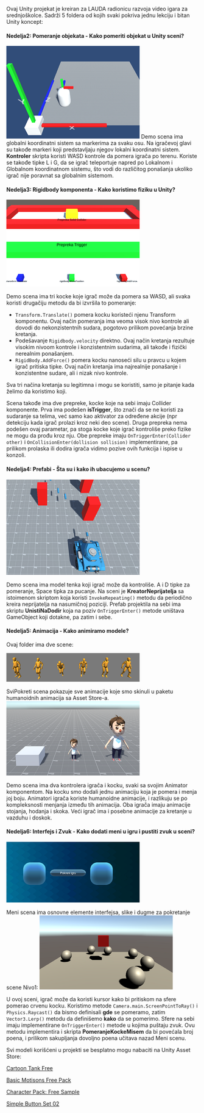 Ovaj Unity projekat je kreiran za LAUDA radionicu razvoja video igara za srednjoškolce.
Sadrži 5 foldera od kojih svaki pokriva jednu lekciju i bitan Unity koncept:

#### Nedelja2: Pomeranje objekata - Kako pomeriti objekat u Unity sceni?
 ![nedelja2_Image](docs/images/local_vs_global.png)
Demo scena ima globalni koordinatni sistem sa markerima za svaku osu. Na igračevoj glavi su takođe markeri koji predstavljaju njegov lokalni koordinatni sistem.
**Kontroler** skripta koristi WASD kontrole da pomera igrača po terenu. Koriste se takođe tipke L i G, da se igrač teleportuje napred po Lokalnom i Globalnom koordinatnom sistemu, što vodi do različitog ponašanja ukoliko igrač nije poravnat sa globalnim sistemom.

#### Nedelja3: Rigidbody komponenta - Kako koristimo fiziku u Unity?
 ![nedelja3_Image](docs/images/rigidbody.png)

Demo scena ima tri kocke koje igrač može da pomera sa WASD, ali svaka koristi drugačiju metodu da bi izvršila to pomeranje:
* `Transform.Translate()` pomera kocku koristeći njenu Transform komponentu. Ovaj način pomeranja ima veoma visok nivo kontrole ali dovodi do nekonzistentnih sudara, pogotovo prilikom povećanja brzine kretanja.
* Podešavanje `Rigidbody.velocity` direktno. Ovaj način kretanja rezultuje visokim nivoom kontrole i konzistentnim sudarima, ali takođe i fizički nerealnim ponašanjem.
* `RigidBody.AddForce()` pomera kocku nanoseći silu u pravcu u kojem igrač pritiska tipke. Ovaj način kretanja ima najrealnije ponašanje i konzistentne sudare, ali i nizak nivo kontrole.

Sva tri načina kretanja su legitimna i mogu se koristiti, samo je pitanje kada želimo da koristimo koji.

Scena takođe ima dve prepreke, kocke koje na sebi imaju Collider komponente. Prva ima podešen **isTrigger**, što znači da se ne koristi za sudaranje sa telima, već samo kao aktivator za određene akcije (npr detekciju kada igrač prolazi kroz neki deo scene). Druga prepreka nema podešen ovaj parametar, pa stoga kocke koje igrač kontroliše preko fizike ne mogu da prođu kroz nju.
Obe prepreke imaju `OnTriggerEnter(Collider other)` i `OnCollisionEnter(dollision sollision)` implementirane, pa prilikom prolaska ili dodira igrača vidimo pozive ovih funkcija i ispise u konzoli.

#### Nedelja4: Prefabi - Šta su i kako ih ubacujemo u scenu?
 ![nedelja4_Image](docs/images/prefabs.png)

Demo scena ima model tenka koji igrač može da kontroliše. A i D tipke za pomeranje, Space tipka za pucanje.
Na sceni je **KreatorNeprijatelja** sa istoimenom skriptom koja koristi `InvokeRepeating()` metodu da periodično kreira neprijatelja na nasumičnoj poziciji.
Prefab projektila na sebi ima skriptu **UnistiNaDodir** koja na poziv `OnTriggerEnter()` metode uništava GameObject koji dotakne, pa zatim i sebe.

#### Nedelja5: Animacija - Kako animiramo modele?
Ovaj folder ima dve scene:

 ![nedelja5_Image1](docs/images/motion_basics.png)

SviPokreti scena pokazuje sve animacije koje smo skinuli u paketu humanoidnih animacija sa Asset Store-a.
 ![nedelja5_Image2](docs/images/boys.png)

Demo scena ima dva kontrolera igrača i kocku, svaki sa svojim Animator komponentom.
Na kocku smo dodali jednu animaciju koja je pomera i menja joj boju.
Animatori igrača koriste humanoidne animacije, i razlikuju se po kompleksnosti menjanja između tih animacija. Oba igrača imaju animacije stojanja, hodanja i skoka. Veći igrač ima i posebne animacije za kretanje u vazduhu i doskok.

#### Nedelja6: Interfejs i Zvuk - Kako dodati meni u igru i pustiti zvuk u sceni?
 ![nedelja6_Image1](docs/images/ui_menu.png) 

Meni scena ima osnovne elemente interfejsa, slike i dugme za pokretanje scene Nivo1:
 ![nedelja6_Image2](docs/images/level1.png)

U ovoj sceni, igrač može da koristi kursor kako bi pritiskom na sfere pomerao crvenu kocku.
Koristimo metode `Camera.main.ScreenPointToRay()` i `Physics.Raycast()` da bismo definisali **gde** se pomeramo, zatim `Vector3.Lerp()` metodu da definišemo **kako** da se pomerimo. Sfere na sebi imaju implementirane `OnTriggerEnter()` metode u kojima puštaju zvuk. Ovu metodu implementira i skripta **PomeranjeKockeMisem** da bi povećala broj poena, i prilikom sakupljanja dovoljno poena učitava nazad Meni scenu.


Svi modeli korišćeni u projekti se besplatno mogu nabaciti na Unity Asset Store:

[Cartoon Tank Free](https://assetstore.unity.com/packages/3d/vehicles/land/cartoon-tank-free-165189)

[Basic Motisons Free Pack](https://assetstore.unity.com/packages/3d/animations/basic-motions-free-pack-154271)

[Character Pack: Free Sample](https://assetstore.unity.com/packages/3d/characters/humanoids/character-pack-free-sample-79870)

[Simple Button Set 02](https://assetstore.unity.com/packages/2d/gui/icons/simple-button-set-02-184903)

